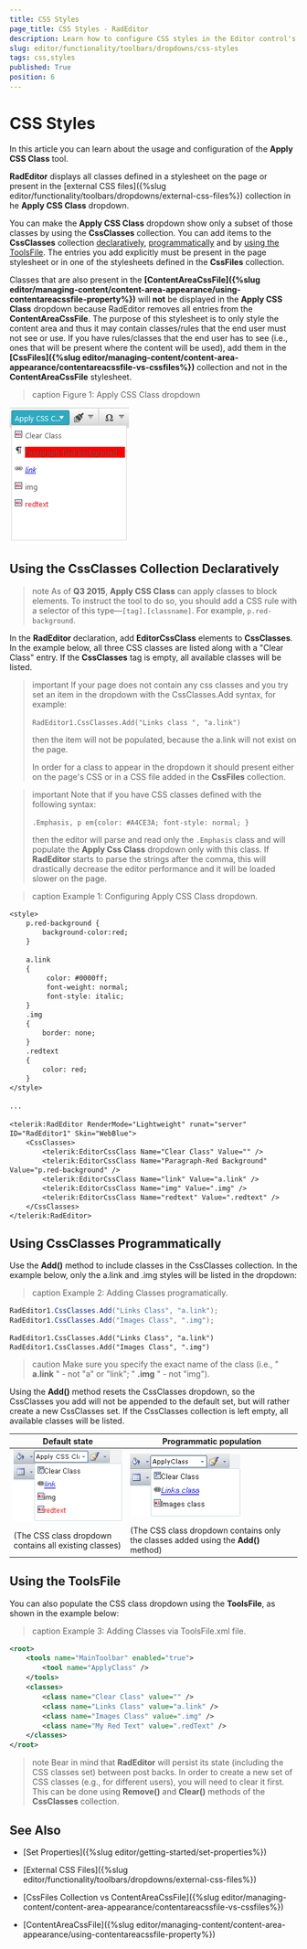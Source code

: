```yaml
---
title: CSS Styles
page_title: CSS Styles - RadEditor
description: Learn how to configure CSS styles in the Editor control's toolbar dropdowns for content formatting.
slug: editor/functionality/toolbars/dropdowns/css-styles
tags: css,styles
published: True
position: 6
---
```


# CSS Styles

In this article you can learn about the usage and configuration of the **Apply CSS Class** tool.

**RadEditor** displays all classes defined in a stylesheet on the page or present in the [external CSS files]({%slug editor/functionality/toolbars/dropdowns/external-css-files%}) collection in he **Apply CSS Class** dropdown.

You can make the  **Apply CSS Class** dropdown show only a subset of those classes by using the **CssClasses** collection. You can add items to the **CssClasses** collection [declaratively](#using-the-cssclasses-collection-declaratively), [programmatically](#using-cssclasses-programmatically) and by [using the ToolsFile](#using-the-toolsfile). The entries you add explicitly must be present in the page stylesheet or in one of the stylesheets defined in the **CssFiles** collection.

Classes that are also present in the **[ContentAreaCssFile]({%slug editor/managing-content/content-area-appearance/using-contentareacssfile-property%})** will **not** be displayed in the **Apply CSS Class**  dropdown because RadEditor removes all entries from the **ContentAreaCssFile**. The purpose of this stylesheet is to only style the content area and thus it may contain classes/rules that the end user must not see or use. If you have rules/classes that the end user has to see (i.e., ones that will be present where the content will be used), add them in the **[CssFiles]({%slug editor/managing-content/content-area-appearance/contentareacssfile-vs-cssfiles%})** collection and not in the **ContentAreaCssFile** stylesheet.

>caption Figure 1: Apply CSS Class dropdown

![](images/editor-dropdowns010.png)

## Using the CssClasses Collection Declaratively

>note As of **Q3 2015**, **Apply CSS Class** can apply classes to block elements. To instruct the tool to do so, you should add a CSS rule with a selector of this type—`[tag].[classname]`. For example, `p.red-background`. 

In the **RadEditor** declaration, add **EditorCssClass** elements to **CssClasses**. In the example below, all three CSS classes are listed along with a "Clear Class" entry. If the **CssClasses** tag is empty, all available classes will be listed.

>important If your page does not contain any css classes and you try set an item in the dropdown with the CssClasses.Add syntax, for example:
>
>`RadEditor1.CssClasses.Add("Links class ", "a.link")`
>
>then the item will not be populated, because the a.link will not exist on the page. 
>
>In order for a class to appear in the dropdown it should present either on the page's CSS or in a CSS file added in the **CssFiles** collection.

>important Note that if you have CSS classes defined with the following syntax:
>
> `.Emphasis, p em{color: #A4CE3A; font-style: normal; }` 
>
>then the editor will parse and read only the `.Emphasis` class and will populate the **Apply Css Class** dropdown only with this class. If **RadEditor** starts to parse the strings after the comma, this will drastically decrease the editor performance and it will be loaded slower on the page.

>caption Example 1: Configuring Apply CSS Class dropdown.

````ASP.NET    
<style>
	p.red-background {
	    background-color:red;
	}

	a.link
	{  
		 color: #0000ff;   
		 font-weight: normal;   
		 font-style: italic;
	}
	.img   
	{
		border: none;
	}
	.redtext
	{     
		color: red;
	}
</style>

...

<telerik:RadEditor RenderMode="Lightweight" runat="server" ID="RadEditor1" Skin="WebBlue">    
	<CssClasses>        
		<telerik:EditorCssClass Name="Clear Class" Value="" /> 
		<telerik:EditorCssClass Name="Paragraph-Red Background" Value="p.red-background" />        
		<telerik:EditorCssClass Name="link" Value="a.link" />        
		<telerik:EditorCssClass Name="img" Value=".img" />        
		<telerik:EditorCssClass Name="redtext" Value=".redtext" />    
	</CssClasses>
</telerik:RadEditor>		
````

## Using CssClasses Programmatically

Use the **Add()** method to include classes in the CssClasses collection. In the example below, only the a.link and .img styles will be listed in the dropdown:

>caption Example 2: Adding Classes programatically. 

````C#
RadEditor1.CssClasses.Add("Links Class", "a.link");
RadEditor1.CssClasses.Add("Images Class", ".img");
````
````VB
RadEditor1.CssClasses.Add("Links Class", "a.link")
RadEditor1.CssClasses.Add("Images Class", ".img")
````

>caution Make sure you specify the exact name of the class (i.e., " **a.link** " - not "a" or "link"; " **.img** " - not "img").

Using the **Add()** method resets the CssClasses dropdown, so the CssClasses you add will not be appended to the default set, but will rather create a new CssClasses set. If the CssClasses collection is left empty, all available classes will be listed.


|  **Default state**  |  **Programmatic population**  |
| ------ | ------ |
|![](images/editor-dropdowns026.png)|![](images/editor-dropdowns027.png)|
|(The CSS class dropdown contains all existing classes)|(The CSS class dropdown contains only the classes added using the **Add()** method)|

## Using the ToolsFile

You can also populate the CSS class dropdown using the **ToolsFile**, as shown in the example below:

>caption Example 3: Adding Classes via ToolsFile.xml file.

````XML  
<root>  
	<tools name="MainToolbar" enabled="true">    
		<tool name="ApplyClass" />      
	</tools>  
	<classes>    
		<class name="Clear Class" value="" />    
		<class name="Links Class" value="a.link" />    
		<class name="Images Class" value=".img" />    
		<class name="My Red Text" value=".redText" />  
	</classes>
</root>			
````

>note Bear in mind that **RadEditor** will persist its state (including the CSS classes set) between post backs. In order to create a new set of CSS classes (e.g., for different users), you will need to clear it first. This can be done using **Remove()** and **Clear()** methods of the **CssClasses** collection.

## See Also

 * [Set Properties]({%slug editor/getting-started/set-properties%})

 * [External CSS Files]({%slug editor/functionality/toolbars/dropdowns/external-css-files%})

 * [CssFiles Collection vs ContentAreaCssFile]({%slug editor/managing-content/content-area-appearance/contentareacssfile-vs-cssfiles%})

 * [ContentAreaCssFile]({%slug editor/managing-content/content-area-appearance/using-contentareacssfile-property%})

